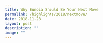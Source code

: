 ```yaml
---
title: Why Eunoia Should Be Your Next Move
permalink: /highlights/2018/nextmove/
date: 2018-11-28
layout: post
description: ""
image: ""
---
```

